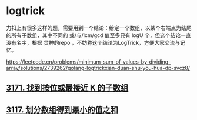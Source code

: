 # logtrick

力扣上有很多这样的题，需要用到一个结论：给定一个数组，以某个右端点为结尾的所有子数组，其中不同的 或/与/lcm/gcd 值至多只有 logU 个，但这个结论一直没有名字，根据 灵神的repo ，不妨称这个结论为LogTrick，方便大家交流与记忆。

https://leetcode.cn/problems/minimum-sum-of-values-by-dividing-array/solutions/2739262/golang-logtrickxian-duan-shu-you-hua-dp-svcz8/


## [3171\. 找到按位或最接近 K 的子数组](https://leetcode.cn/problems/find-subarray-with-bitwise-or-closest-to-k/)

## [3117\. 划分数组得到最小的值之和](https://leetcode.cn/problems/minimum-sum-of-values-by-dividing-array/)